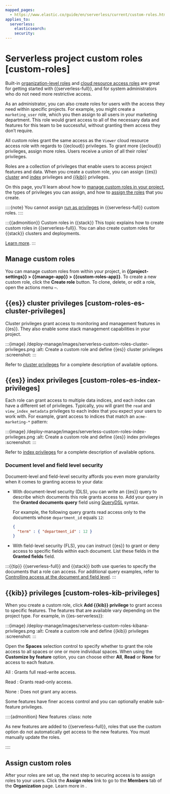 ```yaml
---
mapped_pages:
  - https://www.elastic.co/guide/en/serverless/current/custom-roles.html
applies_to:
  serverless:
    elasticsearch:
    security:
---
```


# Serverless project custom roles [custom-roles]

Built-in [organization-level roles](/deploy-manage/users-roles/cloud-organization/user-roles.md#ec_organization_level_roles) and [cloud resource access roles](/deploy-manage/users-roles/cloud-organization/user-roles.md#ec_instance_access_roles) are great for getting started with {{serverless-full}}, and for system administrators who do not need more restrictive access.

As an administrator, you can also create roles for users with the access they need within specific projects. For example, you might create a `marketing_user` role, which you then assign to all users in your marketing department. This role would grant access to all of the necessary data and features for this team to be successful, without granting them access they don’t require.

All custom roles grant the same access as the `Viewer` cloud resource access role with regards to {{ecloud}} privileges. To grant more {{ecloud}} privileges, assign more roles. Users receive a union of all their roles' privileges.

Roles are a collection of privileges that enable users to access project features and data. When you create a custom role, you can assign {{es}} [cluster](#custom-roles-es-cluster-privileges) and [index](#custom-roles-es-index-privileges) privileges and [{{kib}}](#custom-roles-kib-privileges) privileges.

On this page, you'll learn about how to [manage custom roles in your project](#manage-custom-roles), the types of privileges you can assign, and how to [assign the roles](#assign-custom-roles) that you create.

::::{note}
You cannot assign [run as privileges](/deploy-manage/users-roles/cluster-or-deployment-auth/elasticsearch-privileges.md#_run_as_privilege) in {{serverless-full}} custom roles.
::::

:::{{admonition}} Custom roles in {{stack}}
This topic explains how to create custom roles in {{serverless-full}}. You can also create custom roles for {{stack}} clusters and deployments.

[Learn more](/deploy-manage/users-roles/cluster-or-deployment-auth/defining-roles.md).
:::

## Manage custom roles

You can manage custom roles from within your project, in **{{project-settings}} > {{manage-app}} > {{custom-roles-app}}**. To create a new custom role, click the **Create role** button. To clone, delete, or edit a role, open the actions menu `⋯`.

## {{es}} cluster privileges [custom-roles-es-cluster-privileges]

Cluster privileges grant access to monitoring and management features in {{es}}. They also enable some stack management capabilities in your project.

:::{image} /deploy-manage/images/serverless-custom-roles-cluster-privileges.png
:alt: Create a custom role and define {{es}} cluster privileges
:screenshot:
:::

Refer to [cluster privileges](/deploy-manage/users-roles/cluster-or-deployment-auth/elasticsearch-privileges.md#privileges-list-cluster) for a complete description of available options.


## {{es}} index privileges [custom-roles-es-index-privileges]

Each role can grant access to multiple data indices, and each index can have a different set of privileges. Typically, you will grant the `read` and `view_index_metadata` privileges to each index that you expect your users to work with. For example, grant access to indices that match an `acme-marketing-*` pattern:

:::{image} /deploy-manage/images/serverless-custom-roles-index-privileges.png
:alt: Create a custom role and define {{es}} index privileges
:screenshot:
:::

Refer to [index privileges](elasticsearch://reference/elasticsearch/security-privileges.md#privileges-list-indices) for a complete description of available options.

### Document level and field level security

Document-level and field-level security affords you even more granularity when it comes to granting access to your data:

* With document-level security (DLS), you can write an {{es}} query to describe which documents this role grants access to. Add your query in the **Granted documents query** field using [QueryDSL](/explore-analyze/query-filter/languages/querydsl.md) syntax.

  For example, the following query grants read access only to the documents whose `department_id` equals `12`:

  ```json
  {
    "term" : { "department_id" : 12 }
  }
  ```

* With field-level security (FLS), you can instruct {{es}} to grant or deny access to specific fields within each document. List these fields in the **Granted fields** field.

:::{{tip}}
{{serverless-full}} and {{stack}} both use queries to specify the documents that a role can access. For additional query examples, refer to [Controlling access at the document and field level](/deploy-manage/users-roles/cluster-or-deployment-auth/controlling-access-at-document-field-level.md#document-level-security).
:::


## {{kib}} privileges [custom-roles-kib-privileges]

When you create a custom role, click **Add {{kib}} privilege** to grant access to specific features. The features that are available vary depending on the project type. For example, in {{es-serverless}}:

:::{image} /deploy-manage/images/serverless-custom-roles-kibana-privileges.png
:alt: Create a custom role and define {{kib}} privileges
:screenshot:
:::

Open the **Spaces** selection control to specify whether to grant the role access to all spaces or one or more individual spaces. When using the **Customize by feature** option, you can choose either **All**, **Read** or **None** for access to each feature.

All
:   Grants full read-write access.

Read
:   Grants read-only access.

None
:   Does not grant any access.

Some features have finer access control and you can optionally enable sub-feature privileges.

::::{admonition} New features
:class: note

As new features are added to {{serverless-full}}, roles that use the custom option do not automatically get access to the new features. You must manually update the roles.

::::

## Assign custom roles

After your roles are set up, the next step to securing access is to assign roles to your users. Click the **Assign roles** link to go to the **Members** tab of the **Organization** page. Learn more in [](/deploy-manage/users-roles/cloud-organization/user-roles.md).

